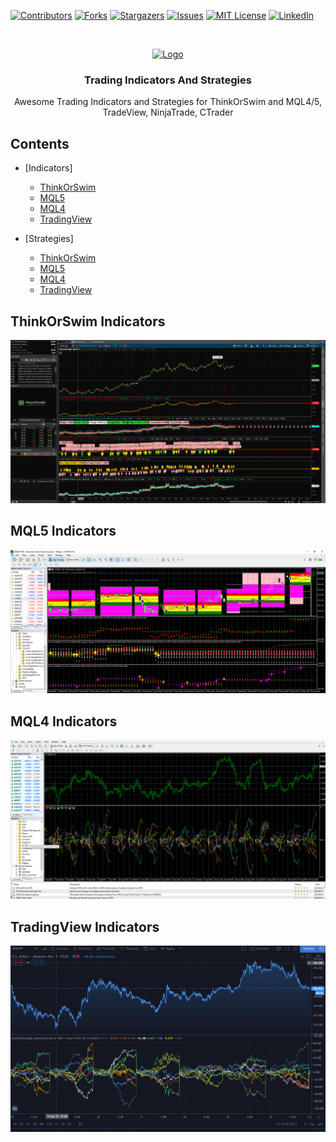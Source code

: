 [![Contributors][contributors-shield]][contributors-url]
[![Forks][forks-shield]][forks-url]
[![Stargazers][stars-shield]][stars-url]
[![Issues][issues-shield]][issues-url]
[![MIT License][license-shield]][license-url]
[![LinkedIn][linkedin-shield]][linkedin-url]


<!-- PROJECT LOGO -->
<br />
<p align="center">
  <a href="https://github.com/bear-gold">
    <img src="https://cdn2.iconfinder.com/data/icons/business-essentials-8/64/market-research-demand-business-growth-512.png" alt="Logo" width="80" height="80">
  </a>

  <h3 align="center">Trading Indicators And Strategies</h3>

  <p align="center">
    Awesome Trading Indicators and Strategies for ThinkOrSwim and MQL4/5, TradeView, NinjaTrade, CTrader
  </p>
</p>
  
## Contents
* [Indicators]
  * [ThinkOrSwim](#thinkorswim-indicators)
  * [MQL5](#mql5-indicators)
  * [MQL4](#mql4-indicators)
  * [TradingView](#tradingview-indicators)

* [Strategies]
  * [ThinkOrSwim](#thinkorswim-indicators)
  * [MQL5](#mql5-indicators)
  * [MQL4](#mql4-indicators)
  * [TradingView](#tradingview-indicators)


## ThinkOrSwim Indicators

[![ThinkOrSwim][TOS-Image]](https://github.com/bear-gold/Trading-Indicators/tree/master/ThinkOrSwim)

## MQL5 Indicators

[![MQL5][MQL5-Image]](https://github.com/bear-gold/Trading-Indicators/tree/master/MQL5)

## MQL4 Indicators

[![MQL4][MQL4-Image]](https://github.com/bear-gold/Trading-Indicators/tree/master/MQL4)

## TradingView Indicators

[![TradingView][PINE-Image]](https://github.com/bear-gold/Trading-Indicators/tree/master/TradingView)


<!-- MARKDOWN LINKS & IMAGES -->
<!-- https://www.markdownguide.org/basic-syntax/#reference-style-links -->
[contributors-shield]: https://img.shields.io/github/contributors/othneildrew/Best-README-Template.svg?style=flat-square
[contributors-url]: https://github.com/othneildrew/Best-README-Template/graphs/contributors
[forks-shield]: https://img.shields.io/github/forks/othneildrew/Best-README-Template.svg?style=flat-square
[forks-url]: https://github.com/othneildrew/Best-README-Template/network/members
[stars-shield]: https://img.shields.io/github/stars/othneildrew/Best-README-Template.svg?style=flat-square
[stars-url]: https://github.com/othneildrew/Best-README-Template/stargazers
[issues-shield]: https://img.shields.io/github/issues/othneildrew/Best-README-Template.svg?style=flat-square
[issues-url]: https://github.com/othneildrew/Best-README-Template/issues
[license-shield]: https://img.shields.io/github/license/othneildrew/Best-README-Template.svg?style=flat-square
[license-url]: https://github.com/othneildrew/Best-README-Template/blob/master/LICENSE.txt
[linkedin-shield]: https://img.shields.io/badge/-LinkedIn-black.svg?style=flat-square&logo=linkedin&colorB=555
[linkedin-url]: https://linkedin.com/in/othneildrew
[TOS-Image]: ThinkOrSwim/TOS.png
[MQL5-Image]: MQL5/MQL5.png
[MQL4-Image]: MQL4/MQL4.png
[PINE-Image]: TradingView/PineScript.png